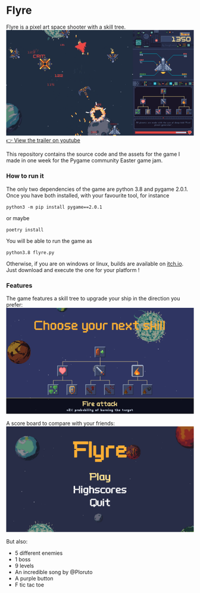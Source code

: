 # Flyre

Flyre is a pixel art space shooter with a skill tree.
![gameplay](screenshots/flyre-ingame.png)
[👉 View the trailer on youtube](https://youtu.be/_AwWQzmCyjg)

This repository contains the source code and the assets for
the game I made in one week for the Pygame community Easter game jam.

### How to run it

The only two dependencies of the game are python 3.8 and pygame 2.0.1.
Once you have both installed, with your favourite tool, for instance
```shell script
python3 -m pip install pygame==2.0.1
```
or maybe
```shell script
poetry install
```
You will be able to run the game as
```shell script
python3.8 flyre.py
```

Otherwise, if you are on windows or linux, builds are available on
[itch.io](https://cozyfractal.itch.io/flyre). Just download and execute
the one for your platform !


### Features

The game features a skill tree to upgrade your ship in the direction you prefer:
![the skilltree](screenshots/flyre-skill.png)

A score board to compare with your friends:
![menu](screenshots/flyre-menu.png)

But also:
- 5 different enemies
- 1 boss
- 9 levels
- An incredible song by @Ploruto
- A purple button
- F tic tac toe
